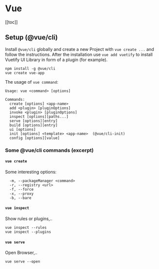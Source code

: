 # Vue

[[toc]]

## Setup (@vue/cli)

Install `@vue/cli` globally and create a new Project
with `vue create ...` and follow the instructions. After
the installation use `vue add vuetify` to install
Vuetify UI Library in form of a plugin (for example).

```shell
npm install -g @vue/cli
vue create vue-app
```

The usage of `vue command`:

```shell
Usage: vue <command> [options]

Commands:
  create [options] <app-name>
  add <plugin> [pluginOptions]
  invoke <plugin> [pluginOptions]
  inspect [options][paths...]
  serve [options][entry]
  build [options][entry]
  ui [options]
  init [options] <template> <app-name>  (@vue/cli-init)
  config [options][value]
```

### Some @vue/cli commands (excerpt)

#### `vue create`

Some interesting options:

```shell
  -m, --packageManager <command>
  -r, --registry <url>
  -f, --force
  -x, --proxy
  -b, --bare
```

#### `vue inspect`

Show rules or plugins,..

```shell
vue inspect --rules
vue inspect --plugins
```

#### `vue serve`

Open Browser,..

```shell
vue serve --open
```
